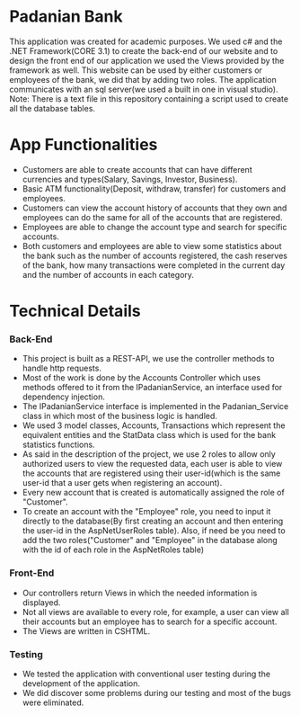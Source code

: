# Padanian Bank

This application was created for academic purposes. We used c# and the .NET Framework(CORE 3.1) to create the back-end of our website and to design the front end of our application we used the Views provided by the framework as well. This website can be used by either customers or employees of the bank, we did that by adding two roles. The application communicates with an sql server(we used a built in one in visual studio).
Note: There is a text file in this repository containing a script used to create all the database tables.

# App Functionalities

* Customers are able to create accounts that can have different currencies and types(Salary, Savings, Investor, Business).
* Basic ATM functionality(Deposit, withdraw, transfer) for customers and employees.
* Customers can view the account history of accounts that they own and employees can do the same for all of the accounts that are registered.
* Employees are able to change the account type and search for specific accounts.
* Both customers and employees are able to view some statistics about the bank such as the number of accounts registered, the cash reserves of the bank, how many           transactions were completed in the current day and the number of accounts in each category. 

# Technical Details

### Back-End
* This project is built as a REST-API, we use the controller methods to handle http requests.
* Most of the work is done by the Accounts Controller which uses methods offered to it from the IPadanianService, an interface used for dependency injection.
* The IPadanianService interface is implemented in the Padanian_Service class in which most of the business logic is handled.
* We used 3 model classes, Accounts, Transactions which represent the equivalent entities and the StatData class which is used for the bank statistics functions.
* As said in the description of the project, we use 2 roles to allow only authorized users to view the requested data, each user is able to view the accounts that are     registered using their user-id(which is the same user-id that a user gets when registering an account).
* Every new account that is created is automatically assigned the role of "Customer".
* To create an account with the "Employee" role, you need to input it directly to the database(By first creating an account and then entering the user-id in the           AspNetUserRoles table). Also, if need be you need to add the two roles("Customer" and "Employee" in the database along with the id of each role in the AspNetRoles       table)

### Front-End
* Our controllers return Views in which the needed information is displayed.
* Not all views are available to every role, for example, a user can view all their accounts but an employee has to search for a specific account.
* The Views are written in CSHTML.

### Testing
* We tested the application with conventional user testing during the development of the application.
* We did discover some problems during our testing and most of the bugs were eliminated.
